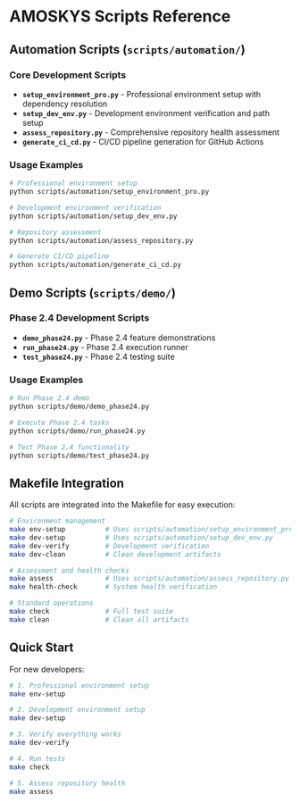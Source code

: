 # AMOSKYS Scripts Reference

## Automation Scripts (`scripts/automation/`)

### Core Development Scripts
- **`setup_environment_pro.py`** - Professional environment setup with dependency resolution
- **`setup_dev_env.py`** - Development environment verification and path setup  
- **`assess_repository.py`** - Comprehensive repository health assessment
- **`generate_ci_cd.py`** - CI/CD pipeline generation for GitHub Actions

### Usage Examples
```bash
# Professional environment setup
python scripts/automation/setup_environment_pro.py

# Development environment verification  
python scripts/automation/setup_dev_env.py

# Repository assessment
python scripts/automation/assess_repository.py

# Generate CI/CD pipeline
python scripts/automation/generate_ci_cd.py
```

## Demo Scripts (`scripts/demo/`)

### Phase 2.4 Development Scripts
- **`demo_phase24.py`** - Phase 2.4 feature demonstrations
- **`run_phase24.py`** - Phase 2.4 execution runner
- **`test_phase24.py`** - Phase 2.4 testing suite

### Usage Examples
```bash
# Run Phase 2.4 demo
python scripts/demo/demo_phase24.py

# Execute Phase 2.4 tasks
python scripts/demo/run_phase24.py

# Test Phase 2.4 functionality
python scripts/demo/test_phase24.py
```

## Makefile Integration

All scripts are integrated into the Makefile for easy execution:

```bash
# Environment management
make env-setup          # Uses scripts/automation/setup_environment_pro.py
make dev-setup          # Uses scripts/automation/setup_dev_env.py
make dev-verify         # Development verification
make dev-clean          # Clean development artifacts

# Assessment and health checks
make assess             # Uses scripts/automation/assess_repository.py
make health-check       # System health verification

# Standard operations
make check              # Full test suite
make clean              # Clean all artifacts
```

## Quick Start

For new developers:
```bash
# 1. Professional environment setup
make env-setup

# 2. Development environment setup
make dev-setup

# 3. Verify everything works
make dev-verify

# 4. Run tests
make check

# 5. Assess repository health
make assess
```
